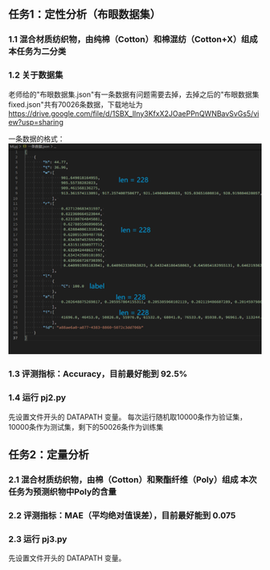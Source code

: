 ## 任务1：定性分析（布眼数据集）
### 1.1 混合材质纺织物，由纯棉（Cotton）和棉混纺（Cotton+X）组成 本任务为二分类
### 1.2 关于数据集
老师给的"布眼数据集.json"有一条数据有问题需要去掉，去掉之后的"布眼数据集fixed.json"共有70026条数据，下载地址为 https://drive.google.com/file/d/1SBX_lIny3KfxX2JOaePPnQWNBavSvGs5/view?usp=sharing

一条数据的格式：
<img src="assets/onerecord.png" >

### 1.3 评测指标：Accuracy，目前最好能到 92.5%
### 1.4 运行 pj2.py
先设置文件开头的 DATAPATH 变量。
每次运行随机取10000条作为验证集，10000条作为测试集，剩下的50026条作为训练集

## 任务2：定量分析
### 2.1 混合材质纺织物，由棉（Cotton）和聚酯纤维（Poly）组成 本次任务为预测织物中Poly的含量
### 2.2 评测指标：MAE（平均绝对值误差），目前最好能到 0.075
### 2.3 运行 pj3.py
先设置文件开头的 DATAPATH 变量。